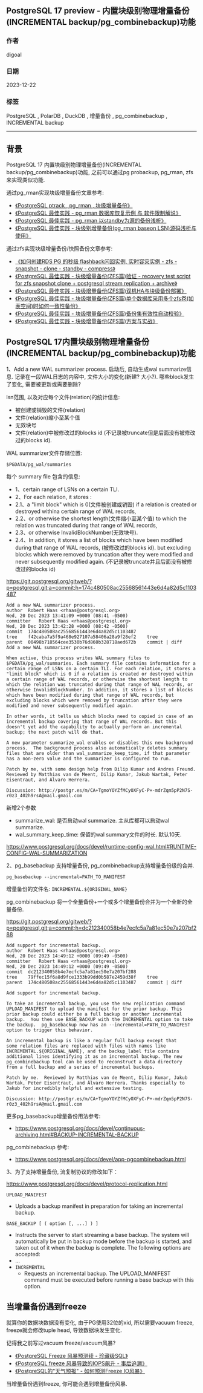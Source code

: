 ## PostgreSQL 17 preview - 内置块级别物理增量备份(INCREMENTAL backup/pg_combinebackup)功能    
                        
### 作者                        
digoal                        
                        
### 日期                        
2023-12-22                  
                        
### 标签                        
PostgreSQL , PolarDB , DuckDB , 增量备份 , pg_combinebackup , INCREMENTAL backup        
                        
----                        
                        
## 背景    
PostgreSQL 17 内置块级别物理增量备份(INCREMENTAL backup/pg_combinebackup)功能, 之前可以通过pg probackup, pg_rman, zfs来实现类似功能.  
  
通过pg_rman实现块级增量备份文章参考:  
- [《PostgreSQL ptrack , pg_rman , 块级增量备份》](../202003/20200326_14.md)    
- [《PostgreSQL 最佳实践 - pg_rman 数据库恢复示例 与 软件限制解说》](../201608/20160829_03.md)    
- [《PostgreSQL 最佳实践 - pg_rman 以standby为源的备份浅析》](../201608/20160829_02.md)    
- [《PostgreSQL 最佳实践 - 块级别增量备份(pg_rman baseon LSN)源码浅析与使用》](../201608/20160826_01.md)    
  
通过zfs实现块级增量备份/快照备份文章参考:  
- [《如何创建RDS PG 的秒级 flashback闪回实例, 实时容灾实例 - zfs - snapshot - clone - standby - compress》](../202003/20200321_02.md)    
- [《PostgreSQL 最佳实践 - 块级增量备份(ZFS篇)验证 - recovery test script for zfs snapshot clone + postgresql stream replication + archive》](../201608/20160823_09.md)    
- [《PostgreSQL 最佳实践 - 块级增量备份(ZFS篇)双机HA与块级备份部署》](../201608/20160823_08.md)    
- [《PostgreSQL 最佳实践 - 块级增量备份(ZFS篇)单个数据库采用多个zfs卷(如表空间)时如何一致性备份》](../201608/20160823_07.md)    
- [《PostgreSQL 最佳实践 - 块级增量备份(ZFS篇)备份集有效性自动校验》](../201608/20160823_06.md)    
- [《PostgreSQL 最佳实践 - 块级增量备份(ZFS篇)方案与实战》](../201608/20160823_05.md)      
  
## PostgreSQL 17内置块级别物理增量备份(INCREMENTAL backup/pg_combinebackup)功能  
1、Add a new WAL summarizer process. 启动后, 自动生成wal summarize信息. 记录在一段WAL日志的内容中, 文件大小的变化(新建? 大小?). 哪些block发生了变化, 需要被更新或需要删除?     
  
lsn范围, 以及对应每个文件(relation)的统计信息:    
- 被创建或销毁的文件(relation)  
- 文件(relation)缩小至某个值  
- 无效块号  
- 文件(relation)中被修改过的blocks id (不记录被truncate但是后面没有被修改过的blocks id).    
  
WAL summarizer文件存储位置:  
```  
$PGDATA/pg_wal/summaries  
```  
  
每个 summary file 包含的信息:     
- 1、certain range of LSNs on a certain TLI.   
- 2、For each relation, it stores :   
- 2\.1、a "limit block" which is 0(文件被创建或销毁) if a relation is created or destroyed withina certain range of WAL records,   
- 2\.2、or otherwise the shortest length(文件缩小至某个值) to which the relation was truncated during that range of WAL records,   
- 2\.3、or otherwise InvalidBlockNumber(无效块号).   
- 2\.4、In addition, it stores a list of blocks which have been modified during that range of WAL records, (被修改过的blocks id). but excluding blocks which were removed by truncation after they were modified and never subsequently modified again. (不记录被truncate并且后面没有被修改过的blocks id)  
  
  
https://git.postgresql.org/gitweb/?p=postgresql.git;a=commit;h=174c480508ac25568561443e6d4a82d5c1103487  
  
```  
Add a new WAL summarizer process.  
author	Robert Haas <rhaas@postgresql.org>	  
Wed, 20 Dec 2023 13:41:09 +0000 (08:41 -0500)  
committer	Robert Haas <rhaas@postgresql.org>	  
Wed, 20 Dec 2023 13:42:28 +0000 (08:42 -0500)  
commit	174c480508ac25568561443e6d4a82d5c1103487  
tree	f42caba7a5f9a468e927107a58406a28a9f28ef2	tree  
parent	00498b718564cee3530b76d860b328718aed672b	commit | diff  
Add a new WAL summarizer process.  
  
When active, this process writes WAL summary files to  
$PGDATA/pg_wal/summaries. Each summary file contains information for a  
certain range of LSNs on a certain TLI. For each relation, it stores a  
"limit block" which is 0 if a relation is created or destroyed within  
a certain range of WAL records, or otherwise the shortest length to  
which the relation was truncated during that range of WAL records, or  
otherwise InvalidBlockNumber. In addition, it stores a list of blocks  
which have been modified during that range of WAL records, but  
excluding blocks which were removed by truncation after they were  
modified and never subsequently modified again.  
  
In other words, it tells us which blocks need to copied in case of an  
incremental backup covering that range of WAL records. But this  
doesn't yet add the capability to actually perform an incremental  
backup; the next patch will do that.  
  
A new parameter summarize_wal enables or disables this new background  
process.  The background process also automatically deletes summary  
files that are older than wal_summarize_keep_time, if that parameter  
has a non-zero value and the summarizer is configured to run.  
  
Patch by me, with some design help from Dilip Kumar and Andres Freund.  
Reviewed by Matthias van de Meent, Dilip Kumar, Jakub Wartak, Peter  
Eisentraut, and Álvaro Herrera.  
  
Discussion: http://postgr.es/m/CA+TgmoYOYZfMCyOXFyC-P+-mdrZqm5pP2N7S-r0z3_402h9rsA@mail.gmail.com  
```  
  
新增2个参数  
- summarize_wal: 是否启动wal summarize.   主从库都可以启动wal summarize.    
- wal_summary_keep_time: 保留的wal summary文件的时长. 默认10天.     
  
https://www.postgresql.org/docs/devel/runtime-config-wal.html#RUNTIME-CONFIG-WAL-SUMMARIZATION  
  
  
2、pg_basebackup 支持增量备份, pg_combinebackup支持增量备份级的合并.    
  
```  
pg_basebackup --incremental=PATH_TO_MANIFEST  
```  
  
增量备份的文件名: `INCREMENTAL.${ORIGINAL_NAME}`  
  
pg_combinebackup 将一个全量备份+一个或多个增量备份合并为一个全新的全量备份.    
  
https://git.postgresql.org/gitweb/?p=postgresql.git;a=commit;h=dc212340058b4e7ecfc5a7a81ec50e7a207bf288  
  
```  
Add support for incremental backup.  
author	Robert Haas <rhaas@postgresql.org>	  
Wed, 20 Dec 2023 14:49:12 +0000 (09:49 -0500)  
committer	Robert Haas <rhaas@postgresql.org>	  
Wed, 20 Dec 2023 14:49:12 +0000 (09:49 -0500)  
commit	dc212340058b4e7ecfc5a7a81ec50e7a207bf288  
tree	79ffec15f6a8d9fce1333b99dd0b587e2459d38f	tree  
parent	174c480508ac25568561443e6d4a82d5c1103487	commit | diff  
  
Add support for incremental backup.  
  
To take an incremental backup, you use the new replication command  
UPLOAD_MANIFEST to upload the manifest for the prior backup. This  
prior backup could either be a full backup or another incremental  
backup.  You then use BASE_BACKUP with the INCREMENTAL option to take  
the backup.  pg_basebackup now has an --incremental=PATH_TO_MANIFEST  
option to trigger this behavior.  
  
An incremental backup is like a regular full backup except that  
some relation files are replaced with files with names like  
INCREMENTAL.${ORIGINAL_NAME}, and the backup_label file contains  
additional lines identifying it as an incremental backup. The new  
pg_combinebackup tool can be used to reconstruct a data directory  
from a full backup and a series of incremental backups.  
  
Patch by me.  Reviewed by Matthias van de Meent, Dilip Kumar, Jakub  
Wartak, Peter Eisentraut, and Álvaro Herrera. Thanks especially to  
Jakub for incredibly helpful and extensive testing.  
  
Discussion: http://postgr.es/m/CA+TgmoYOYZfMCyOXFyC-P+-mdrZqm5pP2N7S-r0z3_402h9rsA@mail.gmail.com  
```  
  
更多pg_basebackup增量备份用法参考:  
- https://www.postgresql.org/docs/devel/continuous-archiving.html#BACKUP-INCREMENTAL-BACKUP  
  
pg_combinebackup 参考:  
- https://www.postgresql.org/docs/devel/app-pgcombinebackup.html  
  
3、为了支持增量备份, 流复制协议的修改如下：    
  
https://www.postgresql.org/docs/devel/protocol-replication.html  
  
`UPLOAD_MANIFEST`  
- Uploads a backup manifest in preparation for taking an incremental backup.  
  
  
`BASE_BACKUP [ ( option [, ...] ) ]`   
  
- Instructs the server to start streaming a base backup. The system will automatically be put in backup mode before the backup is started, and taken out of it when the backup is complete. The following options are accepted:  
- ...  
- `INCREMENTAL`  
    - Requests an incremental backup. The UPLOAD_MANIFEST command must be executed before running a base backup with this option.  
  
  
## 当增量备份遇到freeze
就算你的数据块数据没有变化, 由于PG使用32位的xid, 所以需要vacuum freeze, freeze就会修改tuple head, 导致数据块发生变化.  
   
记得我之前写过vacuum freeze/vacuum风暴?  
- [《PostgreSQL Freeze 风暴预测续 - 珍藏级SQL》](../201804/20180411_01.md)  
- [《PostgreSQL freeze 风暴导致的IOPS飙升 - 事后追溯》](../201801/20180117_03.md)  
- [《PostgreSQL的"天气预报" - 如何预测Freeze IO风暴》](../201606/20160612_01.md)  
   
当增量备份遇到freeze, 你可能会遇到增量备份风暴.  
    
